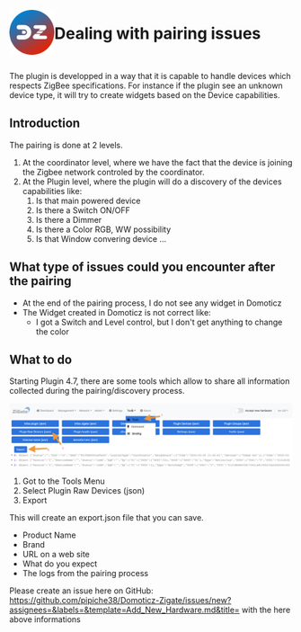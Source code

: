 <a href="Home.md"><img align="left" width="80" height="80" src="../Images/logo_Z4D.png" alt="Logo"></a>

# Dealing with pairing issues

</br>

The plugin is developped in a way that it is capable to handle devices which respects ZigBee specifications.
For instance if the plugin see an unknown device type, it will try to create widgets based on the Device capabilities.

## Introduction

The pairing is done at 2 levels.

1. At the coordinator level, where we have the fact that the device is joining the Zigbee network controled by the coordinator.
1. At the Plugin level, where the plugin will do a discovery of the devices capabilities like:
   1. Is that main powered device
   1. Is there a Switch ON/OFF
   1. Is there a Dimmer
   1. Is there a Color RGB, WW possibility
   1. Is that Window convering device
   ...


## What type of issues could you encounter after the pairing

* At the end of the pairing process, I do not see any widget in Domoticz
* The Widget created in Domoticz is not correct like:
  * I got a Switch and Level control, but I don't get anything to change the color


## What to do

Starting Plugin 4.7, there are some tools which allow to share all information collected during the pairing/discovery process.


![Export Device List raw (json)](../Images/ExportDevicesRaw.png)

1. Got to the Tools Menu
1. Select Plugin Raw Devices (json)
1. Export

This will create an export.json file that you can save.

* Product Name
* Brand
* URL on a web site
* What do you expect
* The logs from the pairing process

Please create an issue here on GitHub: https://github.com/pipiche38/Domoticz-Zigate/issues/new?assignees=&labels=&template=Add_New_Hardware.md&title= with the here above informations

